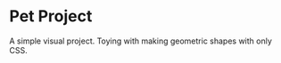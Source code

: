 Pet Project
===========

A simple visual project. Toying with making geometric shapes with only CSS. 
